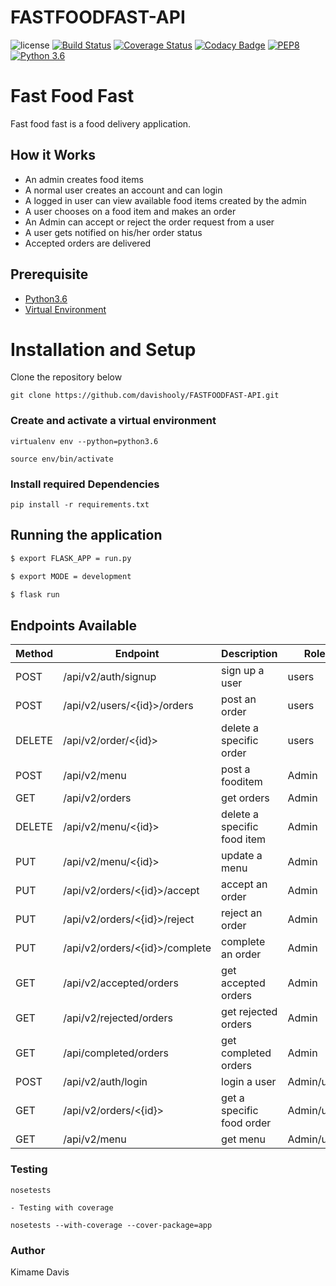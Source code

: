 # FASTFOODFAST-API
![license](https://img.shields.io/github/license/mashape/apistatus.svg)
[![Build Status](https://travis-ci.org/davishooly/FASTFOODFAST-API.svg?branch=develop)](https://travis-ci.org/davishooly/FASTFOODFAST-API)
[![Coverage Status](https://coveralls.io/repos/github/davishooly/FASTFOODFAST-API/badge.svg?branch=API-V2)](https://coveralls.io/github/davishooly/FASTFOODFAST-API?branch=API-V2)
[![Codacy Badge](https://api.codacy.com/project/badge/Grade/9808cd8c1dfd4695a43de932c7af6e45)](https://www.codacy.com/app/davishooly/FASTFOODFAST-API?utm_source=github.com&amp;utm_medium=referral&amp;utm_content=davishooly/FASTFOODFAST-API&amp;utm_campaign=Badge_Grade)
[![PEP8](https://img.shields.io/badge/code%20style-pep8-orange.svg)](https://www.python.org/dev/peps/pep-0008/)
[![Python 3.6](https://img.shields.io/badge/python-3.6-blue.svg)](https://www.python.org/downloads/release/python-360/)


# Fast Food Fast

Fast food fast is a food delivery application.

## How it Works

- An admin creates food items
- A normal user creates an account and can login
- A logged in user can view available food items created by the admin
- A user chooses on a food item and makes an order
- An Admin can accept or reject the order request from a user
- A user gets notified on his/her order status
- Accepted orders are delivered

## Prerequisite

- [Python3.6](https://www.python.org/downloads/release/python-365/)
- [Virtual Environment](https://virtualenv.pypa.io/en/stable/installation/)

# Installation and Setup

Clone the repository below

```
git clone https://github.com/davishooly/FASTFOODFAST-API.git
```

### Create and activate a virtual environment

    virtualenv env --python=python3.6

    source env/bin/activate

### Install required Dependencies

    pip install -r requirements.txt

## Running the application

```bash
$ export FLASK_APP = run.py

$ export MODE = development

$ flask run
```

## Endpoints Available

| Method | Endpoint                        | Description                           | Roles         |
| ------ | ------------------------------- | ------------------------------------- | ------------  |
| POST   | /api/v2/auth/signup             | sign up a user                        | users         |
| POST   | /api/v2/users/<{id}>/orders     | post an order                         | users         |
| DELETE | /api/v2/order/<{id}>            | delete a specific order               | users         |
| POST   | /api/v2/menu                    | post a fooditem                       | Admin         |
| GET    | /api/v2/orders                  | get orders                            | Admin         |
| DELETE | /api/v2/menu/<{id}>             | delete a specific food item           | Admin         |
| PUT    | /api/v2/menu/<{id}>             | update a menu                         | Admin         |
| PUT    | /api/v2/orders/<{id}>/accept    | accept an order                       | Admin         |
| PUT    | /api/v2/orders/<{id}>/reject    | reject an order                       | Admin         |
| PUT    | /api/v2/orders/<{id}>/complete  | complete an order                     | Admin         |
| GET    | /api/v2/accepted/orders         | get accepted orders                   | Admin         |
| GET    | /api/v2/rejected/orders         | get rejected orders                   | Admin         |
| GET    | /api/completed/orders           | get completed orders                  | Admin         |
| POST   | /api/v2/auth/login              | login a user                          | Admin/users   |
| GET    | /api/v2/orders/<{id}>           | get a specific food order             | Admin/users   |
| GET    | /api/v2/menu                    | get menu                              | Admin/users   |

### Testing

    nosetests

    - Testing with coverage

    nosetests --with-coverage --cover-package=app

### Author

Kimame Davis
